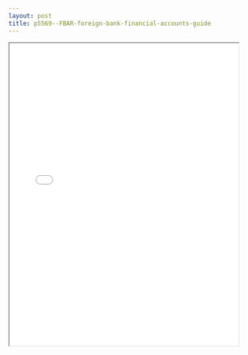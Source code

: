 ```yaml
---
layout: post
title: p5569--FBAR-foreign-bank-financial-accounts-guide
---
```


<div class="pdf-container">
<iframe src="/ea//_pdf-2-md/p5569--FBAR-foreign-bank-financial-accounts-guide.pdf" height="600" width="90%" allowFullScreen="true"></iframe>
</div>

